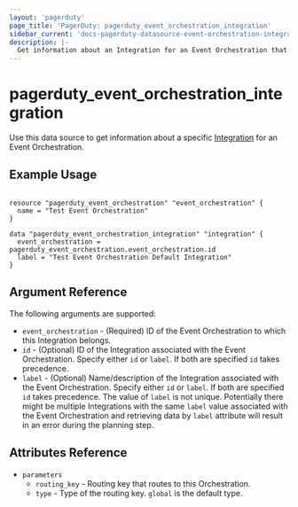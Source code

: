 ```yaml
---
layout: 'pagerduty'
page_title: 'PagerDuty: pagerduty_event_orchestration_integration'
sidebar_current: 'docs-pagerduty-datasource-event-orchestration-integration'
description: |-
  Get information about an Integration for an Event Orchestration that you have created.
---
```


# pagerduty_event_orchestration_integration

Use this data source to get information about a specific [Integration][1] for an Event Orchestration.

## Example Usage

```hcl

resource "pagerduty_event_orchestration" "event_orchestration" {
  name = "Test Event Orchestration"
}

data "pagerduty_event_orchestration_integration" "integration" {
  event_orchestration = pagerduty_event_orchestration.event_orchestration.id
  label = "Test Event Orchestration Default Integration"
}

```

## Argument Reference

The following arguments are supported:

- `event_orchestration` - (Required) ID of the Event Orchestration to which this Integration belongs.
- `id` - (Optional) ID of the Integration associated with the Event Orchestration. Specify either `id` or `label`. If both are specified `id` takes precedence.
- `label` - (Optional) Name/description of the Integration associated with the Event Orchestration. Specify either `id` or `label`. If both are specified `id` takes precedence. The value of `label` is not unique. Potentially there might be multiple Integrations with the same `label` value associated with the Event Orchestration and retrieving data by `label` attribute will result in an error during the planning step.

## Attributes Reference

- `parameters`
  - `routing_key` - Routing key that routes to this Orchestration.
  - `type` - Type of the routing key. `global` is the default type.

<!-- TODO: Add a link to Integration Page when API docs will be available -->

[1]: https://developer.pagerduty.com/api-reference/<event_orchestration_integration>
